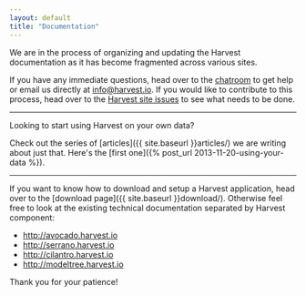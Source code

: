 ```yaml
---
layout: default
title: "Documentation"
---
```


<p class=lead>We are in the process of organizing and updating the Harvest documentation as it has become fragmented across various sites.</p>

If you have any immediate questions, head over to the [chatroom](http://harvest-platform.slack.com/) to get help or email us directly at <info@harvest.io>. If you would like to contribute to this process, head over to the [Harvest site issues](https://github.com/chop-dbhi/harvest-site/issues/) to see what needs to be done.

---

<p class=lead>Looking to start using Harvest on your own data?</p>

Check out the series of [articles]({{ site.baseurl }}articles/) we are writing about just that. Here's the [first one]({% post_url 2013-11-20-using-your-data %}).

---

If you want to know how to download and setup a Harvest application, head over to the [download page]({{ site.baseurl }}download/). Otherwise feel free to look at the existing technical documentation separated by Harvest component:

- http://avocado.harvest.io
- http://serrano.harvest.io
- http://cilantro.harvest.io
- http://modeltree.harvest.io

Thank you for your patience!
